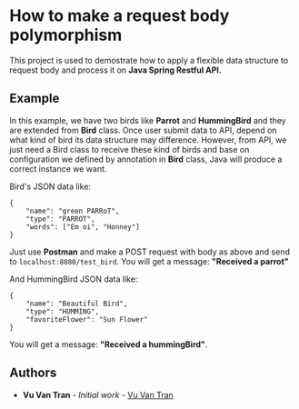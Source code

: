 # How to make a request body polymorphism

This project is used to demostrate how to apply a flexible data structure to request body and process it on **Java Spring Restful API.**

## Example
In this example, we have two birds like **Parrot** and **HummingBird** and they are extended from **Bird** class. Once user submit data to API, depend on what kind of bird its data structure may difference. However, from API, we just need a Bird class to receive these kind of birds and base on configuration we defined by annotation in **Bird** class, Java will produce a correct instance we want.

Bird's JSON data like:
```
{
	"name": "green PARRoT",
	"type": "PARROT",
	"words": ["Em oi", "Honney"]
}
```
Just use **Postman** and make a POST request with body as above and send to ```localhost:8080/test_bird```. You will get a message: **"Received a parrot"**

And HummingBird JSON data like:
```
{
	"name": "Beautiful Bird",
	"type": "HUMMING",
	"favoriteFlower": "Sun Flower"
}
```
You will get a message: **"Received a hummingBird"**.

## Authors

* **Vu Van Tran** - *Initial work* - [Vu Van Tran](https://github.com/vuvantran)
